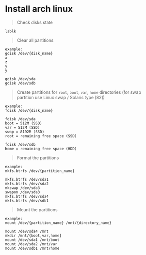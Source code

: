 # Install arch linux

> Check disks state

```
lsblk
```

> Clear all partitions

```
example:
gdisk /dev/{disk_name}
x
z
y
y

gdisk /dev/sda
gdisk /dev/sdb
```

> Create partitions for `root`, `boot`, `var`, `home` directories (for swap partition use Linux swap / Solaris type [82])

```
example:
fdisk /dev/{disk_name}

fdisk /dev/sda
boot = 512M (SSD)
var = 512M (SSD)
swap = 8192M (SSD)
root = remaining free space (SSD)

fdisk /dev/sdb
home = remaining free space (HDD)
```

> Format the partitions

```
example:
mkfs.btrfs /dev/{partition_name}

mkfs.btrfs /dev/sda1
mkfs.btrfs /dev/sda2
mkswap /dev/sda3
swapon /dev/sda3
mkfs.btrfs /dev/sda4
mkfs.btrfs /dev/sdb1
```

> Mount the partitions

```
example:
mount /dev/{partition_name} /mnt/{directory_name}

mount /dev/sda4 /mnt
mkdir /mnt/{boot,var,home}
mount /dev/sda1 /mnt/boot
mount /dev/sda2 /mnt/var
mount /dev/sdb1 /mnt/home
```
